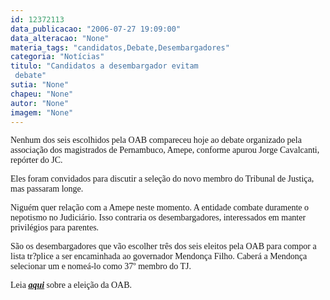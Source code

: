 ```yaml
---
id: 12372113
data_publicacao: "2006-07-27 19:09:00"
data_alteracao: "None"
materia_tags: "candidatos,Debate,Desembargadores"
categoria: "Notícias"
titulo: "Candidatos a desembargador evitam
 debate"
sutia: "None"
chapeu: "None"
autor: "None"
imagem: "None"
---
```

<p><P><FONT face=Verdana>Nenhum dos seis escolhidos pela OAB compareceu hoje ao debate organizado pela associação dos magistrados de Pernambuco, Amepe, conforme apurou Jorge Cavalcanti, repórter do JC. </FONT></P></p>
<p><P><FONT face=Verdana>Eles foram convidados para discutir a seleção do novo membro do Tribunal de Justiça, mas passaram longe.</FONT></P></p>
<p><P><FONT face=Verdana>Niguém quer relação com a Amepe neste momento. A entidade combate duramente o nepotismo no Judiciário. Isso contraria os desembargadores, interessados em manter privilégios para parentes.</FONT></P></p>
<p><P><FONT face=Verdana>São os desembargadores que vão escolher três dos seis eleitos pela OAB para compor a lista tr?plice a ser encaminhada ao governador Mendonça Filho. Caberá a Mendonça selecionar um e nomeá-lo como 37º membro do TJ.</FONT></P></p>
<p><P><FONT face=Verdana>Leia <STRONG><U><EM><A href=\"https://jc3.uol.com.br/blogs/jc/2006/07/27/index.php#307\">aqui</A></EM></U></STRONG> sobre a eleição da OAB.</FONT></P> </p>
